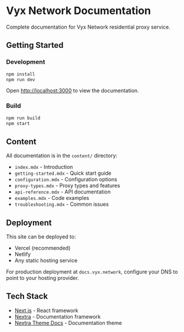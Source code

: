 # Vyx Network Documentation

Complete documentation for Vyx Network residential proxy service.

## Getting Started

### Development

```bash
npm install
npm run dev
```

Open [http://localhost:3000](http://localhost:3000) to view the documentation.

### Build

```bash
npm run build
npm start
```

## Content

All documentation is in the `content/` directory:

- `index.mdx` - Introduction
- `getting-started.mdx` - Quick start guide
- `configuration.mdx` - Configuration options
- `proxy-types.mdx` - Proxy types and features
- `api-reference.mdx` - API documentation
- `examples.mdx` - Code examples
- `troubleshooting.mdx` - Common issues

## Deployment

This site can be deployed to:
- Vercel (recommended)
- Netlify
- Any static hosting service

For production deployment at `docs.vyx.network`, configure your DNS to point to your hosting provider.

## Tech Stack

- [Next.js](https://nextjs.org/) - React framework
- [Nextra](https://nextra.site/) - Documentation framework
- [Nextra Theme Docs](https://nextra.site/docs-theme) - Documentation theme
